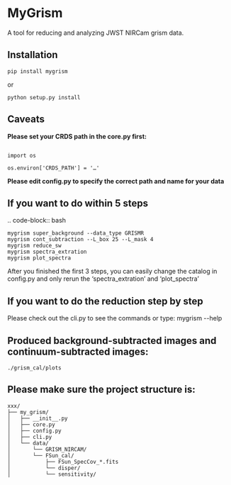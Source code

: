 # MyGrism

A tool for reducing and analyzing JWST NIRCam grism data.

## Installation
~~~~~~~~~~~~~
pip install mygrism
~~~~~~~~~~~~~~~~~~~~~~~~~~~~
or 
~~~~~~~~~~~~~
python setup.py install
~~~~~~~~~~~~~~~~~~~~~~~~~~~~

## Caveats

**Please set your CRDS path in the core.py first:**
~~~~~~~~~~~~~

import os

os.environ['CRDS_PATH'] = '…'
~~~~~~~~~~~~~~~~~~~~~~~~~~~~

**Please edit config.py to specify the correct path and name for your data**

## If you want to do within 5 steps

.. code-block:: bash

    mygrism super_background --data_type GRISMR
    mygrism cont_subtraction --L_box 25 --L_mask 4
    mygrism reduce_sw
    mygrism spectra_extration
    mygrism plot_spectra

 After you finished the first 3 steps, you can easily change the catalog in config.py and only rerun the ‘spectra_extration’ and ‘plot_spectra’

## If you want to do the reduction step by step
Please check out the cli.py to see the commands or type:
    mygrism --help

## Produced background-subtracted images and continuum-subtracted images:

    ./grism_cal/plots

## Please make sure the project structure is:

    xxx/
    ├── my_grism/
    │   ├── __init__.py
    │   ├── core.py
    │   ├── config.py
    │   ├── cli.py
    │   └── data/
    │       └── GRISM_NIRCAM/
    │       └── FSun_cal/
    │           ├── FSun_SpecCov_*.fits
    │           └── disper/
    │           └── sensitivity/
